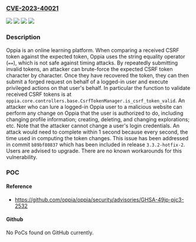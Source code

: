 ### [CVE-2023-40021](https://cve.mitre.org/cgi-bin/cvename.cgi?name=CVE-2023-40021)
![](https://img.shields.io/static/v1?label=Product&message=oppia&color=blue)
![](https://img.shields.io/static/v1?label=Version&message=%3D%20%3E%3D%201.1.0%2C%20%3C%203.3.2-hotfix-2%20&color=brighgreen)
![](https://img.shields.io/static/v1?label=Vulnerability&message=CWE-203%3A%20Observable%20Discrepancy&color=brighgreen)
![](https://img.shields.io/static/v1?label=Vulnerability&message=CWE-208%3A%20Observable%20Timing%20Discrepancy&color=brighgreen)

### Description

Oppia is an online learning platform. When comparing a received CSRF token against the expected token, Oppia uses the string equality operator (`==`), which is not safe against timing attacks. By repeatedly submitting invalid tokens, an attacker can brute-force the expected CSRF token character by character. Once they have recovered the token, they can then submit a forged request on behalf of a logged-in user and execute privileged actions on that user's behalf. In particular the function to validate received CSRF tokens is at `oppia.core.controllers.base.CsrfTokenManager.is_csrf_token_valid`. An attacker who can lure a logged-in Oppia user to a malicious website can perform any change on Oppia that the user is authorized to do, including changing profile information; creating, deleting, and changing explorations; etc. Note that the attacker cannot change a user's login credentials. An attack would need to complete within 1 second because every second, the time used in computing the token changes. This issue has been addressed in commit `b89bf80837` which has been included in release `3.3.2-hotfix-2`. Users are advised to upgrade. There are no known workarounds for this vulnerability.

### POC

#### Reference
- https://github.com/oppia/oppia/security/advisories/GHSA-49jp-pjc3-2532

#### Github
No PoCs found on GitHub currently.

